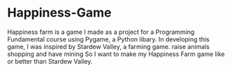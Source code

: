 # Happiness-Game
Happiness farm is a game I made as a project for a Programming Fundamental course using Pygame, a Python libary. In developing this game, I was inspired by Stardew Valley, a farming game. raise animals shopping and have mining So I want to make my Happiness Farm game like or better than Stardew Valley.
